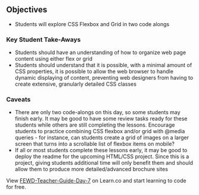 ## Objectives

* Students will explore CSS Flexbox and Grid in two code alongs

### Key Student Take-Aways

* Students should have an understanding of how to organize web page content using either flex or grid
* Students should understand that it is possible, with a minimal amount of CSS properties, it is possible to allow the web browser to handle dynamic displaying of content, preventing web designers from having to create extensive, granularly detailed CSS classes

### Caveats

* There are only two code-alongs on this day, so some students may finish early.  It may be good to have some review tasks ready for these students while others are still completing the lessons.  Encourage students to practice combining CSS flexbox and/or grid with @media queries - for instance, can students create a grid of images on a larger screen that turns into a scrollable list of flexbox items on mobile?
* If all or most students complete these lessons early, it may be good to deploy the readme for the upcoming HTML/CSS project.  Since this is a project, giving students additional time will only benefit them and should allow them to produce more detailed/advanced brochure sites
<p class='util--hide'>View <a href='https://learn.co/lessons/fewd-teacher-guide-day-7'>FEWD-Teacher-Guide-Day-7</a> on Learn.co and start learning to code for free.</p>

